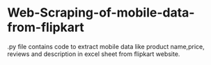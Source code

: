 # Web-Scraping-of-mobile-data-from-flipkart

.py file contains code to extract mobile data like product name,price, reviews and description in excel sheet from flipkart website.
